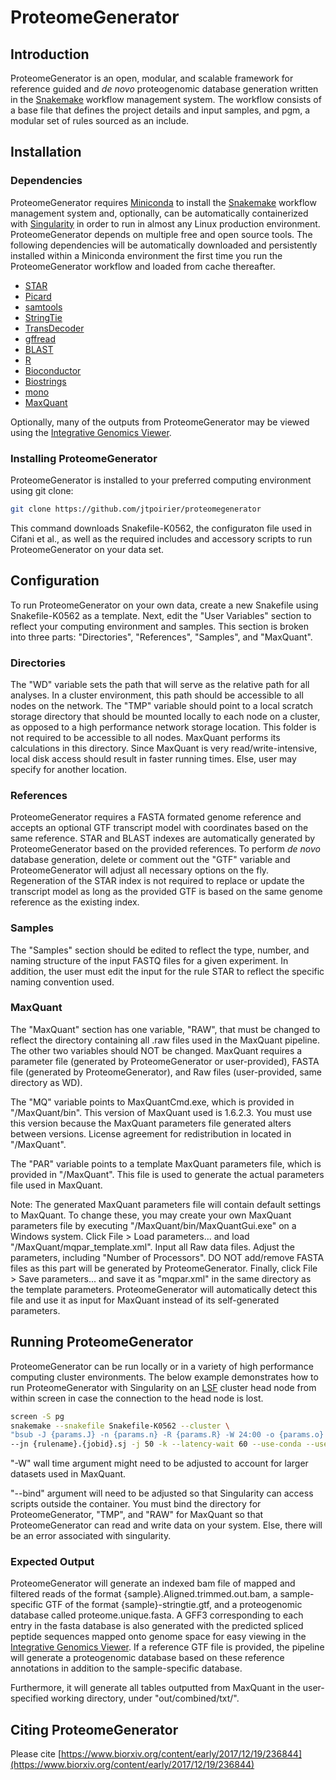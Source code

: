 # ProteomeGenerator

## Introduction

ProteomeGenerator is an open, modular, and scalable framework for reference guided and *de novo* proteogenomic database generation written in the [Snakemake](https://snakemake.readthedocs.io/en/stable/) workflow management system. The workflow consists of a base file that defines the project details and input samples, and pgm, a modular set of rules sourced as an include.

## Installation

### Dependencies

ProteomeGenerator requires [Miniconda](https://conda.io/miniconda.html) to install the [Snakemake](https://snakemake.readthedocs.io/en/stable/) workflow management system and, optionally, can be automatically containerized with [Singularity](https://singularity.lbl.gov/) in order to run in almost any Linux production environment. ProteomeGenerator depends on multiple free and open source tools. The following dependencies will be automatically downloaded and persistently installed within a Miniconda environment the first time you run the ProteomeGenerator workflow and loaded from cache thereafter.

* [STAR](https://github.com/alexdobin/STAR)
* [Picard](http://broadinstitute.github.io/picard/)
* [samtools](http://samtools.sourceforge.net)
* [StringTie](https://ccb.jhu.edu/software/stringtie/)
* [TransDecoder](https://github.com/TransDecoder/TransDecoder/wiki)
* [gffread](https://github.com/gpertea/gffread)
* [BLAST](https://blast.ncbi.nlm.nih.gov/Blast.cgi)
* [R](https://www.r-project.org/)
* [Bioconductor](https://bioconductor.org/)
* [Biostrings](https://bioconductor.org/packages/release/bioc/html/Biostrings.html)
* [mono](https://www.mono-project.com/)
* [MaxQuant](http://www.coxdocs.org/doku.php?id=maxquant:start)

Optionally, many of the outputs from ProteomeGenerator may be viewed using the [Integrative Genomics Viewer](http://software.broadinstitute.org/software/igv/).

### Installing ProteomeGenerator

ProteomeGenerator is installed to your preferred computing environment using git clone:

```bash
git clone https://github.com/jtpoirier/proteomegenerator
```

This command downloads Snakefile-K0562, the configuraton file used in Cifani et al., as well as the required includes and accessory scripts to run ProteomeGenerator on your data set.

## Configuration

To run ProteomeGenerator on your own data, create a new Snakefile using Snakefile-K0562 as a template. Next, edit the "User Variables" section to reflect your computing environment and samples. This section is broken into three parts: "Directories", "References", "Samples", and "MaxQuant".

### Directories

The "WD" variable sets the path that will serve as the relative path for all analyses. In a cluster environment, this path should be accessible to all nodes on the network. The "TMP" variable should point to a local scratch storage directory that should be mounted locally to each node on a cluster, as opposed to a high performance network storage location. This folder is not required to be accessible to all nodes. MaxQuant performs its calculations in this directory. Since MaxQuant is very read/write-intensive, local disk access should result in faster running times. Else, user may specify for another location.

### References

ProteomeGenerator requires a FASTA formated genome reference and accepts an optional GTF transcript model with coordinates based on the same reference. STAR and BLAST indexes are automatically generated by ProteomeGenerator based on the provided references. To perform *de novo* database generation, delete or comment out the "GTF" variable and ProteomeGenerator will adjust all necessary options on the fly. Regeneration of the STAR index is not required to replace or update the transcript model as long as the provided GTF is based on the same genome reference as the existing index.

### Samples

The "Samples" section should be edited to reflect the type, number, and naming structure of the input FASTQ files for a given experiment. In addition, the user must edit the input for the rule STAR to reflect the specific naming convention used.

### MaxQuant

The "MaxQuant" section has one variable, "RAW", that must be changed to reflect the directory containing all .raw files used in the MaxQuant pipeline. The other two variables should NOT be changed. MaxQuant requires a parameter file (generated by ProteomeGenerator or user-provided), FASTA file (generated by ProteomeGenerator), and Raw files (user-provided, same directory as WD).

The "MQ" variable points to MaxQuantCmd.exe, which is provided in "/MaxQuant/bin". This version of MaxQuant used is 1.6.2.3. You must use this version because the MaxQuant parameters file generated alters between versions. License agreement for redistribution in located in "/MaxQuant".

The "PAR" variable points to a template MaxQuant parameters file, which is provided in "/MaxQuant". This file is used to generate the actual parameters file used in MaxQuant.

Note: The generated MaxQuant parameters file will contain default settings to MaxQuant. To change these, you may create your own MaxQuant parameters file by executing "/MaxQuant/bin/MaxQuantGui.exe" on a Windows system. Click File > Load parameters... and load "/MaxQuant/mqpar_template.xml". Input all Raw data files. Adjust the parameters, including "Number of Processors". DO NOT add/remove FASTA files as this part will be generated by ProteomeGenerator. Finally, click File > Save parameters... and save it as "mqpar.xml" in the same directory as the template parameters. ProteomeGenerator will automatically detect this file and use it as input for MaxQuant instead of its self-generated parameters.


## Running ProteomeGenerator

ProteomeGenerator can be run locally or in a variety of high performance computing cluster environments. The below example demonstrates how to run ProteomeGenerator with Singularity on an [LSF](https://www.ibm.com/support/knowledgecenter/en/SSETD4/product_welcome_platform_lsf.html) cluster head node from within screen in case the connection to the head node is lost.



```bash
screen -S pg
snakemake --snakefile Snakefile-K0562 --cluster \
"bsub -J {params.J} -n {params.n} -R {params.R} -W 24:00 -o {params.o} -eo {params.eo}" \
--jn {rulename}.{jobid}.sj -j 50 -k --latency-wait 60 --use-conda --use-singularity --singularity-args "--bind /data:/data" --ri
```

"-W" wall time argument might need to be adjusted to account for larger datasets used in MaxQuant.

"--bind" argument will need to be adjusted so that Singularity can access scripts outside the container. You must bind the directory for ProteomeGenerator, "TMP", and "RAW" for MaxQuant so that ProteomeGenerator can read and write data on your system. Else, there will be an error associated with singularity.

### Expected Output

ProteomeGenerator will generate an indexed bam file of mapped and filtered reads of the format {sample}.Aligned.trimmed.out.bam, a sample-specific GTF of the format {sample}-stringtie.gtf, and a proteogenomic database called proteome.unique.fasta. A GFF3 corresponding to each entry in the fasta database is also generated with the predicted spliced peptide sequences mapped onto genome space for easy viewing in the [Integrative Genomics Viewer](http://software.broadinstitute.org/software/igv/). If a reference GTF file is provided, the pipeline will generate a proteogenomic database based on these reference annotations in addition to the sample-specific database.

Furthermore, it will generate all tables outputted from MaxQuant in the user-specified working directory, under "out/combined/txt/".

## Citing ProteomeGenerator

Please cite [https://www.biorxiv.org/content/early/2017/12/19/236844](https://www.biorxiv.org/content/early/2017/12/19/236844)
